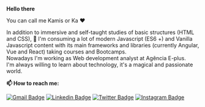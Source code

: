 **Hello there**

You can call me Kamis or Ka ❤

In addition to immersive and self-taught studies of basic structures (HTML and CSS), 
🌱 I'm consuming a lot of modern Javascript (ES6 +) and Vanilla Javascript content with 
its main frameworks and libraries (currently Angular, Vue and React) 
taking courses and Bootcamps.
<br>
 Nowadays I'm working as Web development analyst at Agência E-plus.
<br>
 I'm always willing to learn about technology, it's a magical and passionate world.
 
**📫 How to reach me:**

[![Gmail Badge](https://img.shields.io/badge/-vkamila.almeida@gmail.com-red?style=flat-square&logo=Gmail&logoColor=white&link=mailto:vkamila.almeida@gmail.com)](mailto:vkamila.almeida@gmail.com)
[![Linkedin Badge](https://img.shields.io/badge/-LinkedIn-blue?style=flat-square&logo=Linkedin&logoColor=white&link=https://www.linkedin.com/in/kamila-vieira/)](https://www.linkedin.com/in/kamila-vieira/)
[![Twitter Badge](https://img.shields.io/badge/-@_akamis-blue?style=flat-square&labelColor=blue&logo=twitter&logoColor=white&link=https://twitter.com/_akamis)](https://twitter.com/_akamis)
[![Instagram Badge](https://img.shields.io/badge/-@_akamis-D123BA?style=flat-square&logo=instagram&logoColor=white&link=https://www.instagram.com/_akamis)](https://www.instagram.com/_akamis/)


